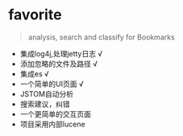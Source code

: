 # favorite
> analysis, search and classify for Bookmarks

* 集成log4j,处理jetty日志	√
* 添加忽略的文件及路径		√
* 集成es					√
* 一个简单的UI页面		√
* JSTOM自动分析
* 搜索建议，纠错
* 一个更简单的交互页面
* 项目采用内部lucene
